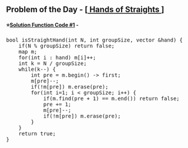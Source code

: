## Problem of the Day - [<a href="https://practice.geeksforgeeks.org/problems/hands-of-straights/1"> Hands of Straights </a>]


#### ⭐<ins>Solution Function Code #1</ins> -
<pre>
bool isStraightHand(int N, int groupSize, vector<int> &hand) {
    if(N % groupSize) return false;        
    map<int, int> m;
    for(int i : hand) m[i]++;        
    int k = N / groupSize;
    while(k--) {
        int pre = m.begin() -> first;
        m[pre]--;
        if(!m[pre]) m.erase(pre);            
        for(int i=1; i < groupSize; i++) {
            if(m.find(pre + 1) == m.end()) return false;
            pre += 1;
            m[pre]--;
            if(!m[pre]) m.erase(pre);
        }
    }
    return true;        
}
